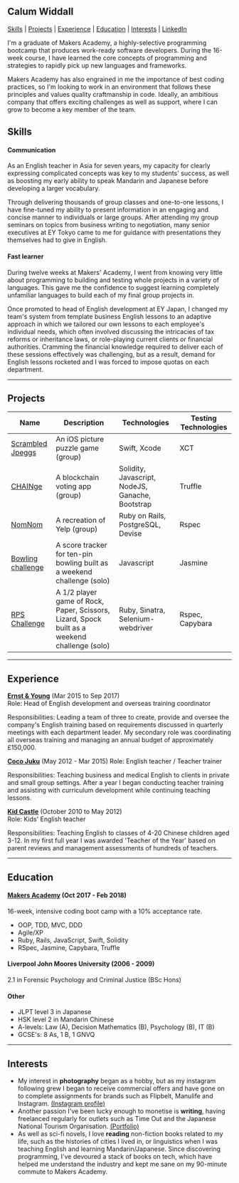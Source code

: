 ## Calum Widdall

[Skills](#skills) | [Projects](#projects) | [Experience](#experience) | [Education](#education) | [Interests](#interests) | [LinkedIn](https://www.linkedin.com/in/calum-widdall-a64678157/)

I'm a graduate of Makers Academy, a highly-selective programming bootcamp that produces work-ready software developers. During the 16-week course, I have learned the core concepts of programming and strategies to rapidly pick up new languages and frameworks.

Makers Academy has also engrained in me the importance of best coding practices, so I'm looking to work in an environment that follows these principles and values quality craftmanship in code. Ideally, an ambitious company that offers exciting challenges as well as support, where I can grow to become a key member of the team.


## Skills

#### Communication

As an English teacher in Asia for seven years, my capacity for clearly expressing complicated concepts was key to my students' success, as well as boosting my early ability to speak Mandarin and Japanese before developing a larger vocabulary.

Through delivering thousands of group classes and one-to-one lessons, I have fine-tuned my ability to present information in an engaging and concise manner to individuals or large groups. After attending my group seminars on topics from business writing to negotiation, many senior executives at EY Tokyo came to me for guidance with presentations they themselves had to give in English.

#### Fast learner
During twelve weeks at Makers' Academy, I went from knowing very little about programming to building and testing whole projects in a variety of languages. This gave me the confidence to suggest learning completely unfamiliar languages to build each of my final group projects in.

Once promoted to head of English development at EY Japan, I changed my team's system from template business English lessons to an adaptive approach in which we tailored our own lessons to each employee's individual needs, which often involved discussing the intricacies of tax reforms or inheritance laws, or role-playing current clients or financial authorities. Cramming the financial knowledge required to deliver each of these sessions effectively was challenging, but as a result, demand for English lessons rocketed and I was forced to impose quotas on each department.
***

## Projects
Name | Description | Technologies | Testing Technologies
---| --- | --- | --- |
[Scrambled Jpeggs](https://github.com/Calum-W/Scrambled-Jpeggs) | An iOS picture puzzle game (group) | Swift, Xcode | XCT  
[CHAINge](https://github.com/Calum-W/CHAINge) | A blockchain voting app (group) | Solidity, Javascript, NodeJS, Ganache, Bootstrap | Truffle 
[NomNom](https://github.com/Calum-W/nomnom) | A recreation of Yelp (group) | Ruby on Rails, PostgreSQL, Devise | Rspec
[Bowling challenge](https://github.com/Calum-W/bowling-challenge)  | A score tracker for ten-pin bowling built as a weekend challenge (solo) | Javascript| Jasmine
[RPS Challenge](https://github.com/Calum-W/rps-challenge) | A 1/2 player game of Rock, Paper, Scissors, Lizard, Spock built as a weekend challenge (solo) | Ruby, Sinatra, Selenium-webdriver | Rspec, Capybara 
 ***

## Experience

[**Ernst & Young**](http://www.ey.com/jp/en/home) (Mar 2015 to Sep 2017)    
Role: Head of English development and overseas training coordinator

Responsibilities: Leading a team of three to create, provide and oversee the company's English training based on requirements discussed in quarterly meetings with each department leader. My secondary role was coordinating all overseas training and managing an annual budget of approximately £150,000.

[**Coco Juku**](http://www.cocojuku.jp/) (May 2012 - Mar 2015) 
Role: English teacher / Teacher trainer

Responsibilities: Teaching business and medical English to clients in private and small group settings. After a year I began conducting teacher training and assisting with curriculum development while continuing teaching lessons.

[**Kid Castle**](http://www.kidcastle.com.tw/en/en.html) (October 2010 to May 2012)   
Role: Kids' English teacher

Responsibilities: Teaching English to classes of 4-20 Chinese children aged 3-12. In my first full year I was awarded 'Teacher of the Year' based on parent reviews and management assessments of hundreds of teachers.
***

## Education

#### [Makers Academy](http://www.makersacademy.com/curriculum/) (Oct 2017 - Feb 2018)
16-week, intensive coding boot camp with a 10% acceptance rate.

- OOP, TDD, MVC, DDD
- Agile/XP
- Ruby, Rails, JavaScript, Swift, Solidity
- RSpec, Jasmine, Capybara, Truffle

#### Liverpool John Moores University (2006 - 2009)
2.1 in Forensic Psychology and Criminal Justice (BSc Hons)

#### Other
* JLPT level 3 in Japanese
* HSK level 2 in Mandarin Chinese
* A-levels: Law (A), Decision Mathematics (B), Psychology (B), IT (B)
* GCSE's: 8 As, 1 B, 1 GNVQ
***

## Interests
- My interest in **photography** began as a hobby, but as my instagram following grew I began to receive commercial offers and have gone on to complete assignments for brands such as Flipbelt, Manulife and Instagram. [(Instagram profile)](https://www.instagram.com/acowinjapan/)
- Another passion I've been lucky enough to monetise is **writing**, having freelanced regularly for outlets such as Time Out and the Japanese National Tourism Organisation. [(Portfolio)](https://www.clippings.me/users/calwiddall)
- As well as sci-fi novels, I love **reading** non-fiction books related to my life, such as the histories of cities I lived in, or linguistics when I was teaching English and learning Mandarin/Japanese. Since discovering programming, I've devoured a stack of books on tech, which have helped me understand the industry and kept me sane on my 90-minute commute to Makers Academy.
